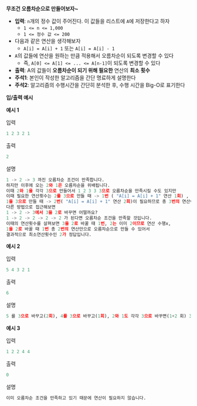 **무조건 오름차순으로 만들어보자~**

- **입력**: `n`개의 정수 값이 주어진다. 이 값들을 리스트에 `A`에 저장한다고 하자
    - `1 <= n <= 1,000`
    - `1 <= 정수 값 <= 200`
- 다음과 같은 연산을 생각해보자
    - `A[i] = A[i] + 1` 또는 `A[i] = A[i] - 1`
- `A`의 값들에 연산을 원하는 만큼 적용해서 오름차순이 되도록 변경할 수 있다
    - 즉, `A[0] <= A[1] <= ... <= A[n-1]`이 되도록 변경할 수 있다
- **출력**: A의 값들이 **오름차순이 되기 위해 필요한** 연산의 **최소 횟수**
- **주석1**: 본인이 작성한 알고리즘을 간단 명료하게 설명한다
- **주석2**: 알고리즘의 수행시간을 간단히 분석한 후, 수행 시간을 Big-O로 표기한다

**입/출력 예시**

**예시 1**

입력

```python
1 2 3 2 1
```

출력

```python
2
```

설명

```python
1 -> 2 -> 3 까진 오름차순 조건이 만족합니다.
하지만 이후에 오는 2와 1은 오름차순을 위배됩니다.
이때 2와 1을 각각 3으로 만들어서 1 2 3 3 3으로 오름차순을 만족시킬 수도 있지만
이때 필요한 연산횟수는 2를 3으로 만들 때 -> 1번 ( "A[i] = A[i] + 1" 연산 1회) ,
1을 3으로 만들 때 -> 2번( "A[i] = A[i] + 1" 연산 2회)이 필요하므로 총 3번의 연산이 필요합니다.
다른 방법으로 접근해보면
1 -> 2 -> 3에서 3을 2로 바꾸면 어떨까요?
1 -> 2 -> 2 -> 2 -> 2 가 된다면 오름차순 조건을 만족할 것입니다.
이때의 연산횟수를 살펴보면 3을 2로 바꿀 때 1번, 2는 이미 2이므로 연산 수행x, 
1을 2로 바꿀 때 1번 총 2번의 연산만으로 오름차순으로 만들 수 있어서
결과적으로 최소연산횟수인 2가 정답입니다.
```

**예시 2**

입력

```python
5 4 3 2 1
```

출력

```python
6
```

설명
```python
5 를 3으로 바꾸고(2회), 4를 3으로 바꾸고(1회), 2와 1도 각각 3으로 바꾸면(1+2 회) 3 3 3 3 3으로 오름차순을 만족하괴 되어 총 6회의 연산이 필요합니다.
```

**예시 3**

입력

```python
1 2 2 4 4
```

출력

```python
0
```

설명
```python
이미 오름차순 조건을 만족하고 있기 때문에 연산이 필요하지 않습니다.
```